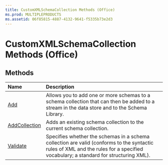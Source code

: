 ```yaml
---
title: CustomXMLSchemaCollection Methods (Office)
ms.prod: MULTIPLEPRODUCTS
ms.assetid: 06f85815-4887-4132-9641-f5335b73e2d3
---
```



# CustomXMLSchemaCollection Methods (Office)

## Methods



|**Name**|**Description**|
|:-----|:-----|
|[Add](customxmlschemacollection-add-method-office.md)|Allows you to add one or more schemas to a schema collection that can then be added to a stream in the data store and to the Schema Library. |
|[AddCollection](customxmlschemacollection-addcollection-method-office.md)|Adds an existing schema collection to the current schema collection. |
|[Validate](customxmlschemacollection-validate-method-office.md)|Specifies whether the schemas in a schema collection are valid (conforms to the syntactic rules of XML and the rules for a specified vocabulary; a standard for structuring XML).|

